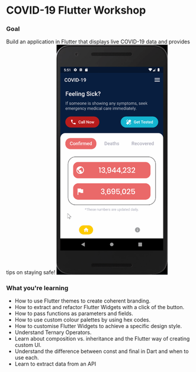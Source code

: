 # COVID-19 Flutter Workshop

### Goal

Build an application in Flutter that displays live COVID-19 data and provides tips on staying safe!
<img src="https://github.com/raahimid/Flutter-Projects/blob/master/images/COVID-19%20App.gif" width="300">




### What you're learning 
*  How to use Flutter themes to create coherent branding.
*  How to extract and refactor Flutter Widgets with a click of the button.
*  How to pass functions as parameters and fields.
*  How to use custom colour palettes by using hex codes.
*  How to customise Flutter Widgets to achieve a specific design style.
*  Understand Ternary Operators.
*  Learn about composition vs. inheritance and the Flutter way of creating custom UI.
*  Understand the difference between const and final in Dart and when to use each.
*  Learn to extract data from an API
